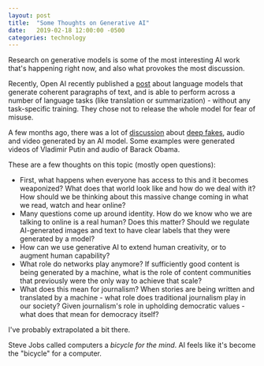 ```yaml
---
layout: post
title:  "Some Thoughts on Generative AI"
date:   2019-02-18 12:00:00 -0500
categories: technology
---
```


Research on generative models is some of the most interesting AI work that's happening right now, and also what provokes the most discussion.

Recently, Open AI recently published a [post](https://blog.openai.com/better-language-models/) about language models that generate coherent paragraphs of text, and is able to perform across a number of language tasks (like translation or summarization) - without any task-specific training. They chose not to release the whole model for fear of misuse.

A few months ago, there was a lot of [discussion](https://www.theguardian.com/technology/2018/nov/12/deep-fakes-fake-news-truth) about [deep fakes](https://papers.ssrn.com/sol3/papers.cfm?abstract_id=3213954), audio and video generated by an AI model. Some examples were generated videos of Vladimir Putin and audio of Barack Obama.

These are a few thoughts on this topic (mostly open questions):

* First, what happens when everyone has access to this and it becomes weaponized? What does that world look like and how do we deal with it? How should we be thinking about this massive change coming in what we read, watch and hear online?
* Many questions come up around identity. How do we know who we are talking to online is a real human? Does this matter? Should we regulate AI-generated images and text to have clear labels that they were generated by a model?
* How can we use generative AI to extend human creativity, or to augment human capability?
* What role do networks play anymore? If sufficiently good content is being generated by a machine, what is the role of content communities that previously were the only way to achieve that scale?
* What does this mean for journalism? When stories are being written and translated by a machine - what role does traditional journalism play in our society? Given journalism's role in upholding democratic values - what does that mean for democracy itself?

I've probably extrapolated a bit there.

Steve Jobs called computers a _bicycle for the mind_. AI feels like it's become the "bicycle" for a computer.